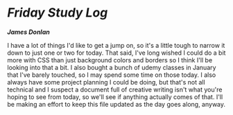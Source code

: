 # _Friday Study Log_

_**James Donlan**_

I have a lot of things I'd like to get a jump on, so it's a little tough to narrow it down to just one or two for today. That said, I've long wished I could do a bit more with CSS than just background colors and borders so I think I'll be looking into that a bit. I also bought a bunch of udemy classes in January that I've barely touched, so I may spend some time on those today. I also always have some project planning I could be doing, but that's not all technical and I suspect a document full of creative writing isn't what you're hoping to see from today, so we'll see if anything actually comes of that.
I'll be making an effort to keep this file updated as the day goes along, anyway.
